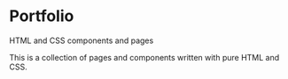 # Portfolio
HTML and CSS components and pages

This is a collection of pages and components written with pure HTML and CSS. 
